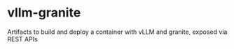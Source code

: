 # vllm-granite
Artifacts to build and deploy a container with vLLM and granite, exposed via REST APIs
